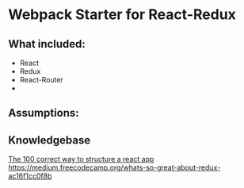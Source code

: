 Webpack Starter for React-Redux
===============================

What included:
-------------
- React
- Redux
- React-Router
- 

Assumptions:
-----------

Knowledgebase
-----------------
[The 100 correct way to structure a react app](https://hackernoon.com/the-100-correct-way-to-structure-a-react-app-or-why-theres-no-such-thing-3ede534ef1ed)
https://medium.freecodecamp.org/whats-so-great-about-redux-ac16f1cc0f8b